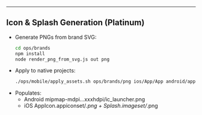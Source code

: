 

---

## Icon & Splash Generation (Platinum)
- Generate PNGs from brand SVG:
  ```bash
  cd ops/brands
  npm install
  node render_png_from_svg.js out png
  ```
- Apply to native projects:
  ```bash
  ./ops/mobile/apply_assets.sh ops/brands/png ios/App/App android/app/src/main/res
  ```
- Populates:
  - Android mipmap-mdpi…xxxhdpi/ic_launcher.png
  - iOS AppIcon.appiconset/*.png + Splash.imageset/*.png
